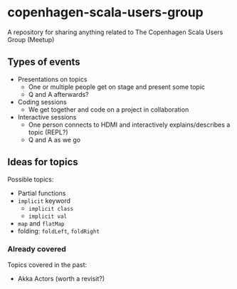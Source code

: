# copenhagen-scala-users-group
A repository for sharing anything related to The Copenhagen Scala Users Group (Meetup)

## Types of events
- Presentations on topics
    - One or multiple people get on stage and present some topic
    - Q and A afterwards?
- Coding sessions
    - We get together and code on a project in collaboration
- Interactive sessions
    - One person connects to HDMI and interactively explains/describes a topic (REPL?)
    - Q and A as we go

## Ideas for topics
Possible topics:
- Partial functions
- `implicit` keyword
    - `implicit class`
    - `implicit val`
- `map` and `flatMap`
- folding: `foldLeft`, `foldRight`

### Already covered
Topics covered in the past:
- Akka Actors (worth a revisit?)
